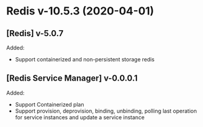 # Redis v-10.5.3 (2020-04-01)
## [Redis] v-5.0.7

Added:

- Support containerized and non-persistent storage redis

## [Redis Service Manager] v-0.0.0.1

Added:

- Support Containerized plan
- Support provision, deprovision, binding, unbinding, polling last operation for service instances and update a service instance